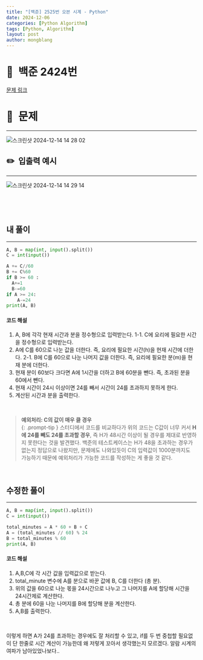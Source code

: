 ```yaml
---
title: "[백준] 2525번 오븐 시계 - Python"
date: 2024-12-06  
categories: [Python Algorithm]
tags: [Python, Algorithm]
layout: post
author: mongblang
---
```


# 📌&nbsp; **백준 2424번**
[문제 링크](https://www.acmicpc.net/problem/2525)  

# 📝&nbsp; **문제**
---
![스크린샷 2024-12-14 14 28 02](https://github.com/user-attachments/assets/af72e962-a89d-4e9f-8690-d88a005547a1)



## ✏️&nbsp; **입출력 예시**
---
![스크린샷 2024-12-14 14 29 14](https://github.com/user-attachments/assets/7b301e30-4512-4570-8991-4d77feb2ee04)



&nbsp;  

&nbsp;   
   


## **내 풀이**  
---  

```python
A, B = map(int, input().split())
C = int(input())

A += C//60
B += C%60
if B >= 60 :
  A+=1
  B-=60
if A >= 24:
    A-=24
print(A, B)
```

#### **코드 해설**
1. A, B에 각각 현재 시간과 분을 정수형으로 입력받는다. 
1-1. C에 요리에 필요한 시간을 정수형으로 입력받는다. 
2. A에 C를 60으로 나눈 값을 더한다. 즉, 요리에 필요한 시간(h)을 현재 시간에 더한다. 
2-1. B에 C를 60으로 나눈 나머지 값을 더한다. 즉, 요리에 필요한 분(m)을 현재 분에 더한다. 
3. 현재 분이 60보다 크다면 A에 1시간을 더하고 B에 60분을 뺀다. 즉, 초과된 분을 60에서 뺀다. 
4. 현재 시간이 24시 이상이면 24를 빼서 시간이 24를 초과하지 못하게 한다. 
5. 계산된 시간과 분을 출력한다.  

&nbsp;   

> **예외처리: C의 값이 매우 클 경우**  
{: .prompt-tip }
> 스터디에서 코드를 비교하다가 위의 코드는 C값이 너무 커서 **H에 24를 빼도 24를 초과할 경우**, 즉 H가 48시간 이상이 될 경우를 제대로 반영하지 못한다는 것을 발견했다. 백준의 테스트케이스는 H가 48을 초과하는 경우가 없는지 정답으로 나왔지만, 문제에도 나와있듯이 C의 입력값이 1000분까지도 가능하기 때문에 예외처리가 가능한 코드를 작성하는 게 좋을 것 같다.


&nbsp;   
## **수정한 풀이**   
---

```python
A, B = map(int, input().split())
C = int(input())

total_minutes = A * 60 + B + C
A = (total_minutes // 60) % 24
B = total_minutes % 60
print(A, B)
```
#### **코드 해설**
1. A,B,C에 각 시간 값을 입력값으로 받는다. 
2. total_minute 변수에 A를 분으로 바꾼 값에 B, C를 더한다 (총 분). 
3. 위의 값을 60으로 나눈 몫을 24시간으로 나누고 그 나머지를 A에 할당해 시간을 24시간제로 계산한다. 
4. 총 분에 60을 나눈 나머지를 B에 할당해 분을 계산한다.
5. A,B를 출력한다. 

&nbsp;   

이렇게 하면 A가 24를 초과하는 경우에도 잘 처리할 수 있고, if를 두 번 중첩할 필요없이 단 한줄로 시간 계산이 가능한데 왜 저렇게 꼬아서 생각했는지 모르겠다. 알람 시계의 여파가 남아있었나보다.. 

&nbsp;   